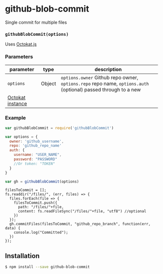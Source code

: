 # github-blob-commit

Single commit for multiple files


### `githubBlobCommit(options)`

Uses [Octokat.js](https://github.com/philschatz/octokat.js)

### Parameters

| parameter | type   | description                                                                                                                                                                              |
| --------- | ------ | ---------------------------------------------------------------------------------------------------------------------------------------------------------------------------------------- |
| `options` | Object | `options.owner` Github repo owner, `options.repo` repo name, `options.auth` (optional) passed through to a new
[Octokat instance](https://github.com/philschatz/octokat.js#in-a-browser) |


### Example

```js
var githubBlobCommit = require('githubBlobCommit')

var options = {
  owner: 'github_username',
  repo: 'github_repo_name'
  auth: {
    username: "USER_NAME",
    password: "PASSWORD"
    //Or token: "TOKEN"
  }
}

var gh = githubBlobCommit(options)
```

```
filesToCommit = [];
fs.readdir("/files/", (err, files) => {
  files.forEach(file => {
    filesToCommit.push({
      path: "/files/"+file,
      content: fs.readFileSync("/files/"+file, "utf8") //optional
    })
  });
  gh.commitFiles(filesToCommit, "github_repo_branch", function(err, data) {
    console.log("Committed");
  })
});
```

## Installation

```sh
$ npm install --save github-blob-commit
```

